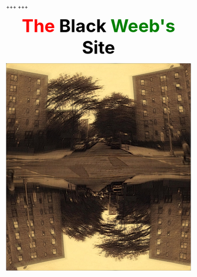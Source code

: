 +++
+++

**<p align="center"><font size="+5"><span style="color:red"> The</span><span style="color:black"> Black</span><span style="color:green"> Weeb's</span><span style="color:black"> Site</span></font></p>**

<p align="center" width="100%" length="100%">
<img src="illmatic.jpg">
</p>





